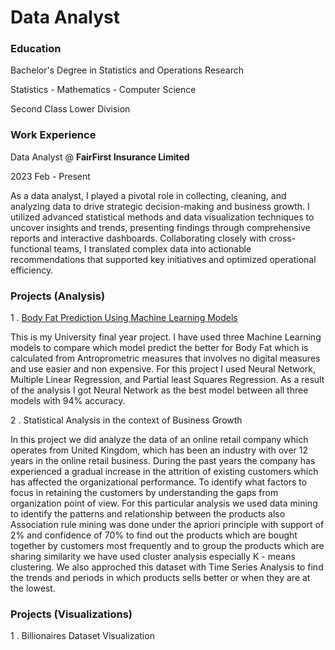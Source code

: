 # Data Analyst

### Education
Bachelor's Degree in Statistics and Operations Research

Statistics - Mathematics - Computer Science

Second Class Lower Division

### Work Experience
Data Analyst @ **FairFirst Insurance Limited**      

2023 Feb - Present

As a data analyst, I played a pivotal role in collecting, cleaning, and analyzing data to drive strategic decision-making and business growth. I utilized advanced statistical methods and data visualization techniques to uncover insights and trends, presenting findings through comprehensive reports and interactive dashboards. Collaborating closely with cross-functional teams, I translated complex data into actionable recommendations that supported key initiatives and optimized operational efficiency.


### Projects (Analysis)
1 . [Body Fat Prediction Using Machine Learning Models](https://github.com/snm-najwan/Uni-Projects/blob/main/Body%20Fat%20Prediction%20using%20ML%20models.pdf)

This is my University final year project. I have used three Machine Learning models to compare which model predict the better for Body Fat which is calculated from Antroprometric measures that involves no digital measures and use easier and non expensive. For this project I used Neural Network, Multiple Linear Regression, and Partial least Squares Regression.
As a result of the analysis I got Neural Network as the best model between all three models with 94% accuracy.

2 . Statistical Analysis in the context of Business Growth

In this project we did analyze the data of an online retail company which operates from United Kingdom, which has been an industry with over 12 years in the online retail business. During the past years the company has experienced a gradual increase in the attrition of existing customers which has affected the organizational performance. To identify what factors to focus in retaining the customers by understanding the gaps from organization point of view. For this particular analysis we used data mining to identify the patterns and relationship between the products also Association rule mining was done under the apriori principle with support of 2% and confidence of 70% to find out the products which are bought 
together by customers most frequently and to group the products which are sharing similarity we have used cluster analysis especially K - means clustering. We also approched this dataset with Time Series Analysis to find the trends and periods in which products sells better or when they are at the lowest.

### Projects (Visualizations)

1 . Billionaires Dataset Visualization

